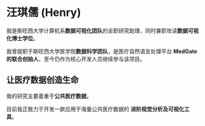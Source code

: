 # 汪琪儒 (Henry)

我是斯旺西大学计算机系**数据可视化团队**的全职研究助理，同时兼职攻读**数据可视化博士学位**。

我曾就职于斯旺西大学医学院**数据科学团队**，是医疗自然语言处理平台 **MedGate 的联合创始人**，至今仍作为核心开发人员继续参与该项目。

## 让医疗数据创造生命

我的研究主要着重于**公共医疗数据**。

目前我正致力于开发一款应用于海量公共医疗数据的 **进阶视觉分析及可视化工具**。
